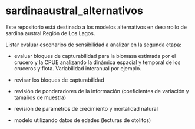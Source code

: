# sardinaaustral_alternativos
Este repositorio está destinado a los modelos alternativos en desarrollo de sardina austral Región de Los Lagos.

Listar evaluar escenarios de sensibilidad a analizar en la segunda etapa:

- evaluar bloques de capturabilidad para la biomasa estimada por el crucero y la CPUE analizando la dinámica espacial y temporal de los cruceros y flota. Variabilidad interanual por ejemplo.

- revisar los bloques de capturabilidad


- revisión de ponderadores de la información (coeficientes de variación y tamaños de muestra)

- revisión de parámetros de crecimiento y mortalidad natural

- modelo utilizando datos de edades (lecturas de otolitos)